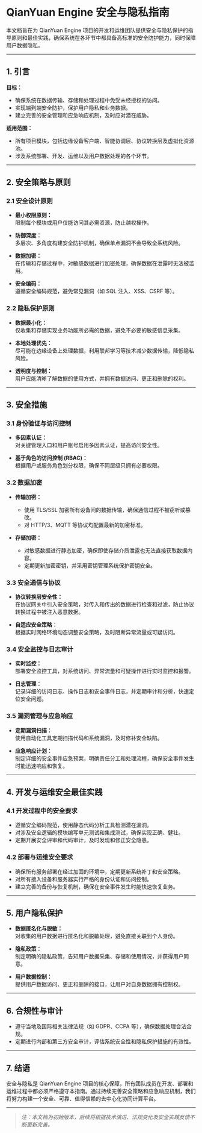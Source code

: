 # QianYuan Engine 安全与隐私指南

本文档旨在为 QianYuan Engine 项目的开发和运维团队提供安全与隐私保护的指导原则和最佳实践，确保系统在各环节中都具备高标准的安全防护能力，同时保障用户数据隐私。

---

## 1. 引言

**目标：**  
- 确保系统在数据传输、存储和处理过程中免受未经授权的访问。  
- 实现端到端安全防护，保护用户隐私和业务数据。  
- 建立完善的安全管理和应急响应机制，及时应对潜在威胁。

**适用范围：**  
- 所有项目模块，包括边缘设备客户端、智能协调层、协议转换层及虚拟化资源池。  
- 涉及系统部署、开发、运维以及用户数据处理的各个环节。

---

## 2. 安全策略与原则

### 2.1 安全设计原则
- **最小权限原则：**  
  限制每个模块或用户仅能访问其必需资源，防止越权操作。

- **防御深度：**  
  多层次、多角度构建安全防护机制，确保单点漏洞不会导致全系统风险。

- **数据加密：**  
  在传输和存储过程中，对敏感数据进行加密处理，确保数据在泄露时无法被滥用。

- **安全编码：**  
  遵循安全编码规范，避免常见漏洞（如 SQL 注入、XSS、CSRF 等）。

### 2.2 隐私保护原则
- **数据最小化：**  
  仅收集和存储实现业务功能所必需的数据，避免不必要的敏感信息采集。

- **本地处理优先：**  
  尽可能在边缘设备上处理数据，利用联邦学习等技术减少数据传输，降低隐私风险。

- **透明度与控制：**  
  用户应能清晰了解数据的使用方式，并拥有数据访问、更正和删除的权利。

---

## 3. 安全措施

### 3.1 身份验证与访问控制
- **多因素认证：**  
  对关键管理入口和用户账号启用多因素认证，提高访问安全性。

- **基于角色的访问控制 (RBAC)：**  
  根据用户或服务角色划分权限，确保不同层级只拥有必要权限。

### 3.2 数据加密
- **传输加密：**  
  - 使用 TLS/SSL 加密所有设备间的数据传输，确保通信过程不被窃听或篡改。  
  - 对 HTTP/3、MQTT 等协议均配置最新的加密标准。

- **存储加密：**  
  - 对敏感数据进行静态加密，确保即使存储介质泄露也无法直接获取数据内容。  
  - 定期更新加密密钥，并采用密钥管理系统保护密钥安全。

### 3.3 安全通信与协议
- **协议转换层安全性：**  
  在协议网关中引入安全策略，对传入和传出的数据进行检查和过滤，防止协议转换过程中被注入恶意数据。

- **自适应安全策略：**  
  根据实时网络环境动态调整安全策略，及时阻断异常流量或可疑访问。

### 3.4 安全监控与日志审计
- **实时监控：**  
  部署安全监控工具，对系统访问、异常流量和可疑操作进行实时监控和报警。

- **日志管理：**  
  记录详细的访问日志、操作日志和安全事件日志，并定期审计和分析，快速定位安全问题。

### 3.5 漏洞管理与应急响应
- **定期漏洞扫描：**  
  使用自动化工具定期扫描代码和系统漏洞，及时修补安全缺陷。

- **应急响应计划：**  
  制定详细的安全事件应急预案，明确责任分工和处理流程，确保安全事件发生时能迅速响应和恢复。

---

## 4. 开发与运维安全最佳实践

### 4.1 开发过程中的安全要求
- 遵循安全编码规范，使用静态代码分析工具检测潜在漏洞。  
- 对涉及安全逻辑的模块编写单元测试和集成测试，确保实现正确、健壮。  
- 定期开展安全评审和代码审计，及时发现和修正安全隐患。

### 4.2 部署与运维安全要求
- 确保所有服务部署在经过加固的环境中，定期更新系统补丁和安全策略。  
- 对所有接入设备和服务器实行严格的身份认证和访问控制。  
- 建立完善的备份与恢复机制，确保在安全事件发生时能快速恢复业务。

---

## 5. 用户隐私保护

- **数据匿名化与脱敏：**  
  对收集的用户数据进行匿名化和脱敏处理，避免直接关联到个人身份。

- **隐私政策：**  
  制定明确的隐私政策，告知用户数据采集、存储和使用情况，并获得用户同意。

- **用户数据控制：**  
  提供用户数据访问、更正和删除的接口，让用户对自身数据拥有控制权。

---

## 6. 合规性与审计

- 遵守当地及国际相关法律法规（如 GDPR、CCPA 等），确保数据处理合法合规。  
- 定期进行内部和第三方安全审计，评估系统安全性和隐私保护措施的有效性。

---

## 7. 结语

安全与隐私是 QianYuan Engine 项目的核心保障，所有团队成员在开发、部署和运维过程中都必须严格遵守本指南。通过持续完善安全策略和应急响应机制，我们将努力构建一个安全、可靠、值得信赖的去中心化协同计算平台。

---

> *注：本文档为初始版本，后续将根据技术演进、法规变化及安全实践反馈不断更新完善。*
